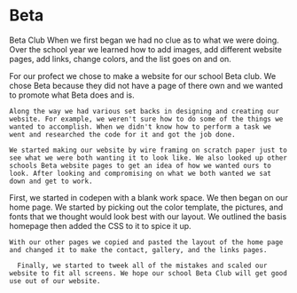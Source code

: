 # Beta
Beta Club
  When we first began we had no clue as to what we were doing. Over the school year we learned how to add images, add different website pages, add links, change colors, and the list goes on and on.

  For our profect we chose to make a website for our school Beta club. We chose Beta because they did not have a page of there own and we wanted to promote what Beta does and is. 
  
    Along the way we had various set backs in designing and creating our website. For example, we weren't sure how to do some of the things we wanted to accomplish. When we didn't know how to perform a task we went and researched the code for it and got the job done. 
    
    We started making our website by wire framing on scratch paper just to see what we were both wanting it to look like. We also looked up other schools Beta website pages to get an idea of how we wanted ours to look. After looking and compromising on what we both wanted we sat down and get to work. 

   First, we started in codepen with a blank work space. We then began on our home page. We started by picking out the color template, the pictures, and fonts that we thought would look best with our layout. We outlined the basis homepage then added the CSS to it to spice it up. 
   
    With our other pages we copied and pasted the layout of the home page and changed it to make the contact, gallery, and the links pages.
    
      Finally, we started to tweek all of the mistakes and scaled our website to fit all screens. We hope our school Beta Club will get good use out of our website.
